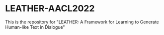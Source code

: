 # LEATHER-AACL2022
This is the repository for "LEATHER: A Framework for Learning to Generate Human-like Text in Dialogue"
